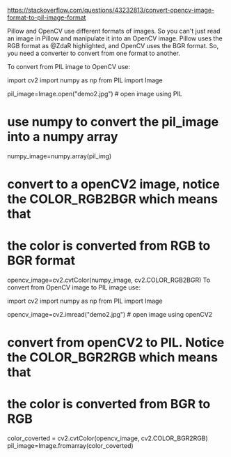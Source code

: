 https://stackoverflow.com/questions/43232813/convert-opencv-image-format-to-pil-image-format



Pillow and OpenCV use different formats of images. So you can't just read an image in Pillow and manipulate it into an OpenCV image. 
Pillow uses the RGB format as @ZdaR highlighted, and OpenCV uses the BGR format. So, you need a converter to convert from one format to another.

To convert from PIL image to OpenCV use:

import cv2
import numpy as np
from PIL import Image

pil_image=Image.open("demo2.jpg") # open image using PIL

# use numpy to convert the pil_image into a numpy array
numpy_image=numpy.array(pil_img)  

# convert to a openCV2 image, notice the COLOR_RGB2BGR which means that 
# the color is converted from RGB to BGR format
opencv_image=cv2.cvtColor(numpy_image, cv2.COLOR_RGB2BGR) 
To convert from OpenCV image to PIL image use:

import cv2
import numpy as np
from PIL import Image

opencv_image=cv2.imread("demo2.jpg") # open image using openCV2

# convert from openCV2 to PIL. Notice the COLOR_BGR2RGB which means that 
# the color is converted from BGR to RGB
color_coverted = cv2.cvtColor(opencv_image, cv2.COLOR_BGR2RGB)
pil_image=Image.fromarray(color_coverted)